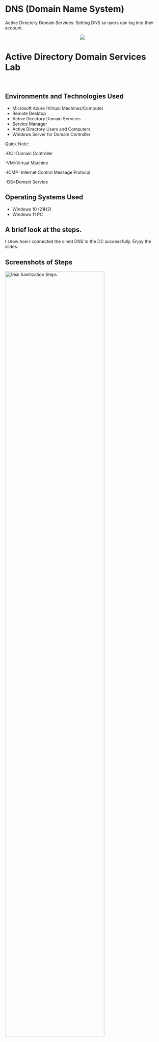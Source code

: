 # DNS (Domain Name System)
Active Directory Domain Services: Setting DNS so users can log into their account.

<p align="center">
<img src="https://user-images.githubusercontent.com/126700220/226635953-574a772b-a2d4-4f68-8c49-cb06d0d6b3e7.png"/>
</p>

<h1>Active Directory Domain Services Lab</h1>
<br />


<h2>Environments and Technologies Used</h2>

- Microsoft Azure (Virtual Machines/Compute)
- Remote Desktop
- Active Directory Domain Services
- Service Manager
- Active Directory Users and Computers
- Windows Server for Domain Controller

Quick Note: 

-DC=Domain Controller

-VM=Virtual Machine

-ICMP=Internet Control Message Protocol

-DS=Domain Service


<h2>Operating Systems Used </h2>

- Windows 10</b> (21H2)
- Windows 11 PC

<h2>A brief look at the steps.</h2>
I show how I connected the client DNS to the DC successfully.
Enjoy the slides.

<h2>Screenshots of Steps</h2>

<p>
<img src="https://user-images.githubusercontent.com/126700220/226655207-286d7d51-8128-4237-9e64-91650356e865.png" width="80%" alt="Disk Sanitization Steps"/>
</p>
I logged into the AZure portal. Then I located the client VM.
<p>
</p>
<br />

<p>
<img src="https://user-images.githubusercontent.com/126700220/226655606-706f491a-03dc-4a75-9585-8c8806646cbe.png" width="80%" alt="Disk Sanitization Steps"/>
</p>
Selected the Networking tab.
<p>
</p>
<br />

<p>
<img src="https://user-images.githubusercontent.com/126700220/226656048-9604dc34-1287-4c52-8533-03445053ede0.png" width="80%" alt="Disk Sanitization Steps"/>
</p>
Clicked on the virtual NIC (Network Interface Card). 
<p>
</p>
<br />

<p>
<img src="https://user-images.githubusercontent.com/126700220/226656406-66d2955e-0b76-43f4-b012-3e2f51b91744.png" width="80%" alt="Disk Sanitization Steps"/>
</p>
Selected DNS Server. 
<p>
</p>
<br />

<p>
<img src="https://user-images.githubusercontent.com/126700220/226656570-25ac23cb-a997-4449-83d0-e3ca50206c25.png" width="80%" alt="Disk Sanitization Steps"/>
</p>
Selected "Custom" then entered the DC's private IP address. This allows the thousands of users to log into their accounts successfully. 
<p>
</p>
<br />

<p>
<img src="https://user-images.githubusercontent.com/126700220/226657086-ce0512a4-b1bc-4256-95ca-7a9eb1f7610d.png" width="80%" alt="Disk Sanitization Steps"/>
</p>
Restarted the client. 
<p>
</p>
<br />

<p>
<img src="https://user-images.githubusercontent.com/126700220/226657337-59450100-1591-4d68-a18f-ce7961f40809.png" width="80%" alt="Disk Sanitization Steps"/>
</p>
Within the client VM, I changed the domain to the DC's domain. In this instance, the domain was michael.com.
<p>
</p>
<br />

<p>
<img src="https://user-images.githubusercontent.com/126700220/226657825-5cb53453-6c66-4d6b-9242-2924c3b4ed2c.png" width="80%" alt="Disk Sanitization Steps"/>
</p>
Now Jane Doe can log into her account as a user. 
<p>
</p>
<br />


Check out the other link: 

-Link: - [Azure: Active Directory Domain Services](https://github.com/TheSimpleFella/Deploying-Active-Directory.git)


Thank you for looking at my work.
